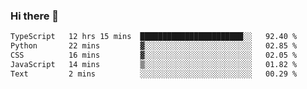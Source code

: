 ### Hi there 👋

<!--
**zhengis-alinur/zhengis-alinur** is a ✨ _special_ ✨ repository because its `README.md` (this file) appears on your GitHub profile.

Here are some ideas to get you started:

- 🔭 I’m currently working on ...
- 🌱 I’m currently learning ...
- 👯 I’m looking to collaborate on ...
- 🤔 I’m looking for help with ...
- 💬 Ask me about ...
- 📫 How to reach me: ...
- 😄 Pronouns: ...
- ⚡ Fun fact: ...
-->

<!--START_SECTION:waka-->

```txt
TypeScript   12 hrs 15 mins  ███████████████████████░░   92.40 %
Python       22 mins         ▓░░░░░░░░░░░░░░░░░░░░░░░░   02.85 %
CSS          16 mins         ▓░░░░░░░░░░░░░░░░░░░░░░░░   02.05 %
JavaScript   14 mins         ▒░░░░░░░░░░░░░░░░░░░░░░░░   01.82 %
Text         2 mins          ░░░░░░░░░░░░░░░░░░░░░░░░░   00.29 %
```

<!--END_SECTION:waka-->
